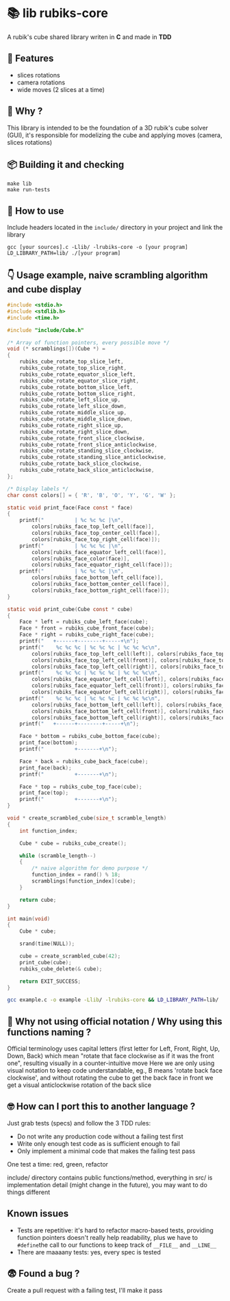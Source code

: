 

# 📚 lib rubiks-core

A rubik's cube shared library writen in **C** and made in **TDD**


## 🧰 Features

- slices rotations
- camera rotations
- wide moves (2 slices at a time)


## 🫨 Why ?

This library is intended to be the foundation of a 3D rubik's cube solver (GUI),
it's responsible for modelizing the cube and applying moves (camera, slices rotations)


## 📦 Building it and checking

```
make lib
make run-tests
```


## 🤔 How to use

Include headers located in the `include/` directory in your project and link the library
```
gcc [your sources].c -Llib/ -lrubiks-core -o [your program]
LD_LIBRARY_PATH=lib/ ./[your program]
```


## 👇 Usage example, naive scrambling algorithm and cube display

```C
#include <stdio.h>
#include <stdlib.h>
#include <time.h>

#include "include/Cube.h"

/* Array of function pointers, every possible move */
void (* scramblings[])(Cube *) =
{
	rubiks_cube_rotate_top_slice_left,
	rubiks_cube_rotate_top_slice_right,
	rubiks_cube_rotate_equator_slice_left,
	rubiks_cube_rotate_equator_slice_right,
	rubiks_cube_rotate_bottom_slice_left,
	rubiks_cube_rotate_bottom_slice_right,
	rubiks_cube_rotate_left_slice_up,
	rubiks_cube_rotate_left_slice_down,
	rubiks_cube_rotate_middle_slice_up,
	rubiks_cube_rotate_middle_slice_down,
	rubiks_cube_rotate_right_slice_up,
	rubiks_cube_rotate_right_slice_down,
	rubiks_cube_rotate_front_slice_clockwise,
	rubiks_cube_rotate_front_slice_anticlockwise,
	rubiks_cube_rotate_standing_slice_clockwise,
	rubiks_cube_rotate_standing_slice_anticlockwise,
	rubiks_cube_rotate_back_slice_clockwise,
	rubiks_cube_rotate_back_slice_anticlockwise,
};

/* Display labels */
char const colors[] = { 'R', 'B', 'O', 'Y', 'G', 'W' };

static void print_face(Face const * face)
{
	printf("          | %c %c %c |\n",
		colors[rubiks_face_top_left_cell(face)],
		colors[rubiks_face_top_center_cell(face)],
		colors[rubiks_face_top_right_cell(face)]);
	printf("          | %c %c %c |\n",
		colors[rubiks_face_equator_left_cell(face)],
		colors[rubiks_face_color(face)],
		colors[rubiks_face_equator_right_cell(face)]);
	printf("          | %c %c %c |\n",
		colors[rubiks_face_bottom_left_cell(face)],
		colors[rubiks_face_bottom_center_cell(face)],
		colors[rubiks_face_bottom_right_cell(face)]);
}

static void print_cube(Cube const * cube)
{
	Face * left = rubiks_cube_left_face(cube);
	Face * front = rubiks_cube_front_face(cube);
	Face * right = rubiks_cube_right_face(cube);
	printf("   +------+--------+-----+\n");
	printf("    %c %c %c | %c %c %c | %c %c %c\n",
		colors[rubiks_face_top_left_cell(left)], colors[rubiks_face_top_center_cell(left)], colors[rubiks_face_top_right_cell(left)],
		colors[rubiks_face_top_left_cell(front)], colors[rubiks_face_top_center_cell(front)], colors[rubiks_face_top_right_cell(front)],
		colors[rubiks_face_top_left_cell(right)], colors[rubiks_face_top_center_cell(right)], colors[rubiks_face_top_right_cell(right)]);
	printf("    %c %c %c | %c %c %c | %c %c %c\n",
		colors[rubiks_face_equator_left_cell(left)], colors[rubiks_face_color(left)], colors[rubiks_face_equator_right_cell(left)],
		colors[rubiks_face_equator_left_cell(front)], colors[rubiks_face_color(front)], colors[rubiks_face_equator_right_cell(front)],
		colors[rubiks_face_equator_left_cell(right)], colors[rubiks_face_color(right)], colors[rubiks_face_equator_right_cell(right)]);
	printf("    %c %c %c | %c %c %c | %c %c %c\n",
		colors[rubiks_face_bottom_left_cell(left)], colors[rubiks_face_bottom_center_cell(left)], colors[rubiks_face_bottom_right_cell(left)],
		colors[rubiks_face_bottom_left_cell(front)], colors[rubiks_face_bottom_center_cell(front)], colors[rubiks_face_bottom_right_cell(front)],
		colors[rubiks_face_bottom_left_cell(right)], colors[rubiks_face_bottom_center_cell(right)], colors[rubiks_face_bottom_right_cell(right)]);
	printf("   +------+--------+-----+\n");

	Face * bottom = rubiks_cube_bottom_face(cube);
	print_face(bottom);
	printf("          +-------+\n");

	Face * back = rubiks_cube_back_face(cube);
	print_face(back);
	printf("          +-------+\n");

	Face * top = rubiks_cube_top_face(cube);
	print_face(top);
	printf("          +-------+\n");
}

void * create_scrambled_cube(size_t scramble_length)
{
	int function_index;

	Cube * cube = rubiks_cube_create();

	while (scramble_length--)
	{
		/* naive algorithm for demo purpose */
		function_index = rand() % 18;
		scramblings[function_index](cube);
	}

	return cube;
}

int main(void)
{
	Cube * cube;

	srand(time(NULL));

	cube = create_scrambled_cube(42);
	print_cube(cube);
	rubiks_cube_delete(& cube);

	return EXIT_SUCCESS;
}
```
```bash
gcc example.c -o example -Llib/ -lrubiks-core && LD_LIBRARY_PATH=lib/ ./example
```


## 🧐 Why not using official notation / Why using this functions naming ?

Official terminology uses capital letters (first letter for Left, Front,
Right, Up, Down, Back) which mean "rotate that face clockwise as if it was the
front one", resulting visually in a counter-intuitive move
Here we are only using visual notation to keep code understandable,
eg., B means 'rotate back face clockwise', and without rotating the cube to
get the back face in front we get a visual anticlockwise rotation of the back
slice


## 🤓 How can I port this to another language ?
Just grab tests (specs) and follow the 3 TDD rules:
- Do not write any production code without a failing test first
- Write only enough test code as is sufficient enough to fail
- Only implement a minimal code that makes the failing test pass

One test a time: red, green, refactor

include/ directory contains public functions/method, everything in src/ is
implementation detail (might change in the future), you may want to do
things different


## Known issues

- Tests are repetitive: it's hard to refactor macro-based tests, providing function
pointers doesn't really help readability, plus we have to `#define`the call to our functions
to keep track of `__FILE__` and `__LINE__`
- There are maaaany tests: yes, every spec is tested


## 😨 Found a bug ?

Create a pull request with a failing test, I'll make it pass
